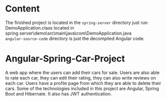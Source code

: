 # Content
The finished project is located in the `spring-server` directory just run DemoApplication.class located in <br/>
spring server\demo\src\main\java\com\DemoApplication.java <br/>
`angular-source-code` directory is just the decompiled Angular code.
# Angular-Spring-Car-Project
A web app where the users can add their cars for sale. Users are also able to rate each car, they can edit their rating, they can also write reviews on each car. Users have a profile page from which they are able to delete their cars. Some of the technologies included in this project are Angular, Spring Boot and Hibernate. It also has JWT authentication.   
